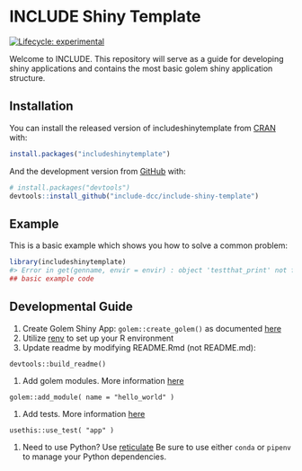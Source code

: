 
<!-- README.md is generated from README.Rmd. Please edit that file -->

# INCLUDE Shiny Template

<!-- badges: start -->

[![Lifecycle:
experimental](https://img.shields.io/badge/lifecycle-experimental-orange.svg)](https://www.tidyverse.org/lifecycle/#experimental)
<!-- badges: end -->

Welcome to INCLUDE. This repository will serve as a guide for developing
shiny applications and contains the most basic golem shiny application
structure.

## Installation

You can install the released version of includeshinytemplate from
[CRAN](https://CRAN.R-project.org) with:

``` r
install.packages("includeshinytemplate")
```

And the development version from [GitHub](https://github.com/) with:

``` r
# install.packages("devtools")
devtools::install_github("include-dcc/include-shiny-template")
```

## Example

This is a basic example which shows you how to solve a common problem:

``` r
library(includeshinytemplate)
#> Error in get(genname, envir = envir) : object 'testthat_print' not found
## basic example code
```

## Developmental Guide

1.  Create Golem Shiny App: `golem::create_golem()` as documented
    [here](https://engineering-shiny.org/setting-up-for-success.html#create-a-golem)
2.  Utilize
    [renv](https://engineering-shiny.org/build-yourself-safety-net.html#renv)
    to set up your R environment
3.  Update readme by modifying README.Rmd (not README.md):

<!-- end list -->

    devtools::build_readme()

1.  Add golem modules. More information
    [here](https://engineering-shiny.org/build-app-golem.html#submodules-and-utility-functions)

<!-- end list -->

    golem::add_module( name = "hello_world" )

1.  Add tests. More information
    [here](https://engineering-shiny.org/build-app-golem.html#add-tests)

<!-- end list -->

    usethis::use_test( "app" )

1.  Need to use Python? Use
    [reticulate](https://rstudio.github.io/reticulate/) Be sure to use
    either `conda` or `pipenv` to manage your Python dependencies.
